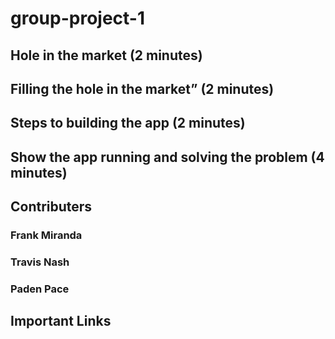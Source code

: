# group-project-1

## Hole in the market (2 minutes)
## Filling the hole in the market” (2 minutes)
## Steps to building the app (2 minutes)
## Show the app running and solving the problem (4 minutes)

## Contributers 
### Frank Miranda
### Travis Nash 
### Paden Pace

## Important Links
